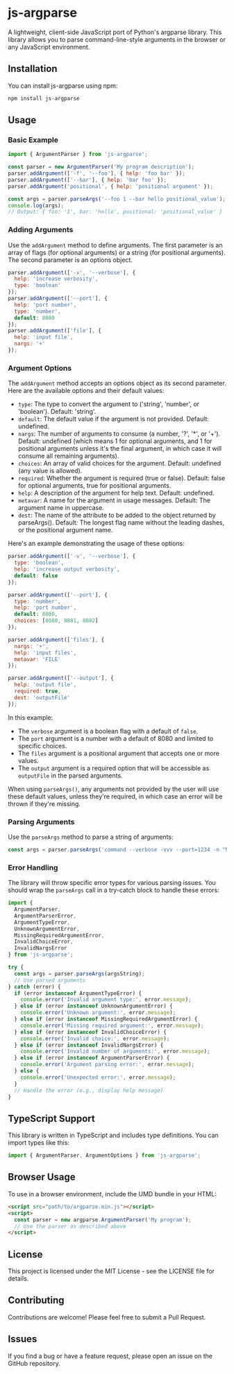 # js-argparse

A lightweight, client-side JavaScript port of Python's argparse library. This library allows you to parse command-line-style arguments in the browser or any JavaScript environment.

## Installation

You can install js-argparse using npm:

```bash
npm install js-argparse
```

## Usage

### Basic Example

```javascript
import { ArgumentParser } from 'js-argparse';

const parser = new ArgumentParser('My program description');
parser.addArgument(['-f', '--foo'], { help: 'foo bar' });
parser.addArgument(['--bar'], { help: 'bar foo' });
parser.addArgument('positional', { help: 'positional argument' });

const args = parser.parseArgs('--foo 1 --bar hello positional_value');
console.log(args);
// Output: { foo: '1', bar: 'hello', positional: 'positional_value' }
```

### Adding Arguments

Use the `addArgument` method to define arguments. The first parameter is an array of flags (for optional arguments) or a string (for positional arguments). The second parameter is an options object.

```javascript
parser.addArgument(['-v', '--verbose'], { 
  help: 'increase verbosity',
  type: 'boolean'
});
parser.addArgument(['--port'], { 
  help: 'port number', 
  type: 'number', 
  default: 8080 
});
parser.addArgument(['file'], { 
  help: 'input file', 
  nargs: '+' 
});
```

### Argument Options

The `addArgument` method accepts an options object as its second parameter. Here are the available options and their default values:

- `type`: The type to convert the argument to ('string', 'number', or 'boolean'). Default: 'string'.
- `default`: The default value if the argument is not provided. Default: undefined.
- `nargs`: The number of arguments to consume (a number, '?', '*', or '+'). Default: undefined (which means 1 for optional arguments, and 1 for positional arguments unless it's the final argument, in which case it will consume all remaining arguments).
- `choices`: An array of valid choices for the argument. Default: undefined (any value is allowed).
- `required`: Whether the argument is required (true or false). Default: false for optional arguments, true for positional arguments.
- `help`: A description of the argument for help text. Default: undefined.
- `metavar`: A name for the argument in usage messages. Default: The argument name in uppercase.
- `dest`: The name of the attribute to be added to the object returned by parseArgs(). Default: The longest flag name without the leading dashes, or the positional argument name.

Here's an example demonstrating the usage of these options:

```javascript
parser.addArgument(['-v', '--verbose'], { 
  type: 'boolean',
  help: 'increase output verbosity',
  default: false
});

parser.addArgument(['--port'], { 
  type: 'number',
  help: 'port number',
  default: 8080,
  choices: [8080, 8081, 8082]
});

parser.addArgument(['files'], { 
  nargs: '+',
  help: 'input files',
  metavar: 'FILE'
});

parser.addArgument(['--output'], {
  help: 'output file',
  required: true,
  dest: 'outputFile'
});
```

In this example:
- The `verbose` argument is a boolean flag with a default of `false`.
- The `port` argument is a number with a default of 8080 and limited to specific choices.
- The `files` argument is a positional argument that accepts one or more values.
- The `output` argument is a required option that will be accessible as `outputFile` in the parsed arguments.

When using `parseArgs()`, any arguments not provided by the user will use these default values, unless they're required, in which case an error will be thrown if they're missing.

### Parsing Arguments

Use the `parseArgs` method to parse a string of arguments:

```javascript
const args = parser.parseArgs('command --verbose -vvv --port=1234 -n "My name" foo bar --tag qux --tag=qix file1 file2');
```

### Error Handling

The library will throw specific error types for various parsing issues. You should wrap the `parseArgs` call in a try-catch block to handle these errors:

```javascript
import { 
  ArgumentParser, 
  ArgumentParserError,
  ArgumentTypeError,
  UnknownArgumentError,
  MissingRequiredArgumentError,
  InvalidChoiceError,
  InvalidNargsError
} from 'js-argparse';

try {
  const args = parser.parseArgs(argsString);
  // Use parsed arguments
} catch (error) {
  if (error instanceof ArgumentTypeError) {
    console.error('Invalid argument type:', error.message);
  } else if (error instanceof UnknownArgumentError) {
    console.error('Unknown argument:', error.message);
  } else if (error instanceof MissingRequiredArgumentError) {
    console.error('Missing required argument:', error.message);
  } else if (error instanceof InvalidChoiceError) {
    console.error('Invalid choice:', error.message);
  } else if (error instanceof InvalidNargsError) {
    console.error('Invalid number of arguments:', error.message);
  } else if (error instanceof ArgumentParserError) {
    console.error('Argument parsing error:', error.message);
  } else {
    console.error('Unexpected error:', error.message);
  }
  // Handle the error (e.g., display help message)
}
```

## TypeScript Support

This library is written in TypeScript and includes type definitions. You can import types like this:

```typescript
import { ArgumentParser, ArgumentOptions } from 'js-argparse';
```

## Browser Usage

To use in a browser environment, include the UMD bundle in your HTML:

```html
<script src="path/to/argparse.min.js"></script>
<script>
  const parser = new argparse.ArgumentParser('My program');
  // Use the parser as described above
</script>
```

## License

This project is licensed under the MIT License - see the LICENSE file for details.

## Contributing

Contributions are welcome! Please feel free to submit a Pull Request.

## Issues

If you find a bug or have a feature request, please open an issue on the GitHub repository.